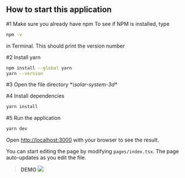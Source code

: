 ## How to start this application

#1 Make sure you already have npm
To see if NPM is installed, type 

```bash 
npm -v 
``` 
in Terminal. This should print the version number

#2 Install yarn 

```bash 
npm install --global yarn
yarn --version
```

#3 Open the file directory **\solar-system-3d\**

#4 Install dependencies
```bash 
yarn install
```

#5 Run the application
```bash
yarn dev
```

Open [http://localhost:3000](http://localhost:3000) with your browser to see the result.

You can start editing the page by modifying `pages/index.tsx`. The page auto-updates as you edit the file.

> **DEMO**
![](https://github.com/dikiogres/solar-system-3d/blob/main/_demo/solarSystem%20.gif)

